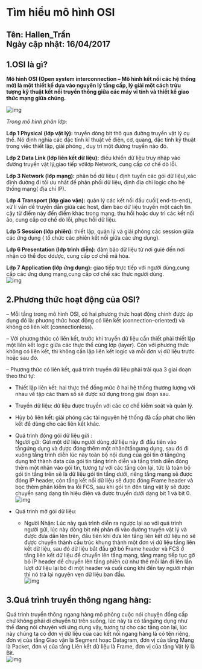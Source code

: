 # Tìm hiểu mô hình OSI  
Tên: Hallen_Trần  
Ngày cập nhật: 16/04/2017 
---  
## 1.OSI là gì?  

**Mô hình OSI (Open system interconnection – Mô hình kết nối các hệ thống mở) là một thiết kế dựa vào nguyên lý tầng cấp, lý giải một cách trừu tượng kỹ thuật kết nối truyền thông giữa các máy vi tính và thiết kế giao thức mạng giữa chúng.**   

![img](http://www.vnpro.vn/wp-content/uploads/2015/11/Osi-model-jb-600x639.png)

*Trong mô hình phân lớp:*

**Lớp 1 Physical (lớp vật lý):** truyền dòng bit thô qua đường truyền vật lý cụ thể. Nó định nghĩa các đặc tính kĩ thuật về điện, cơ, quang, đặc tính kỹ thuật trong việc thiết lập, giải phóng , duy trì một đường truyền nào đó.  

**Lớp 2 Data Link (lớp liên kết dữ liệu):** điều khiển dữ liệu truy nhập vào đường truyền vật lý,giao tiếp vớilớp Network, cung cấp cơ chế dò lỗi.  

**Lớp 3 Network (lớp mạng):** phân bố dữ liệu ( định tuyến các gói dữ liệu),xác định đường đi tối ưu nhất để phân phối dữ liệu, định địa chỉ logic cho hệ thống mạng( địa chỉ IP).  

**Lớp 4 Transport (lớp giao vận):** quản lý các kết nối đầu cuối( end-to-end), xử lí vấn dề truyền dẫn giữa các host, đảm bảo dữ liệu truyền một cách tin cậy từ điểm này đến điểm khác trong mạng, thu hồi hoặc duy trì các kết nối ảo, cung cấp cơ chế dò lỗi, phục hồi dữ liệu.  

**Lớp 5 Session (lớp phiên):** thiết lập, quản lý và giải phóng các session giữa các ứng dụng ( tổ chức các phiên kết nối giữa các ứng dụng).  

**Lớp 6 Presentation (lớp trình diễn):** đảm bảo dữ liệu từ nơi guiẻ đến nơi nhận có thể đọc ddược, cung cấp cơ chế mã hóa.  

**Lớp 7 Application (lớp ứng dụng):** giao tiếp trực tiếp với người dùng,cung cấp các ứng dụng mạng,cung cấp cơ chế xác thực người dùng.  
![img](http://2.bp.blogspot.com/-PEx2b0DNHY4/U4_p1YtCTZI/AAAAAAAAAB4/EzujsHncwKA/s1600/1.PNG)  


## 2.Phương thức hoạt động của OSI?  
–  Mỗi tầng trong mô hình OSI, có hai phương thức hoạt động chính được áp dụng đó là: phương thức hoạt động có liên kết (connection–oriented) và không có liên kết (connectionless).  

–  Với phương thức có liên kết, trước khi truyền dữ liệu cần thiết phải thiết lập một liên kết logic giữa các thực thể cùng lớp (layer). Còn với phương thức không có liên kết, thì không cần lập liên kết logic và mỗi đơn vị dữ liệu trước hoặc sau đó.  

–  Phương thức có liên kết, quá trình truyền dữ liệu phải trải qua 3 giai đoạn theo thứ tự:  
  - Thiết lập liên kết: hai thực thể đồng mức ở hai hệ thống thương lượng với nhau về tập các tham số sẽ được sử dụng trong giai đoạn sau.  
  - Truyền dữ liệu: dữ liệu được truyền với các cơ chế kiểm soát và quản lý.  
  - Hủy bỏ liên kết: giải phóng các tài nguyên hệ thống đã cấp phát cho liên kết để dùng cho các liên kết khác.  
  
-  Quá trình đóng gói dữ liệu gửi :  
   Người gửi: Gửi một dữ liệu người dùng,dữ liệu này đi đầu tiên vào tầngứng dụng và được đóng thêm một nhãnởtầngưng dụng, sau đó đi xuống tầng trình diễn lúc này toàn bộ nội dung của gói tin ở tầngứng dụng trở thành data của gói tin tầng trình diễn và tầng trình diễn đóng thêm một nhãn vào gói tin, tương tự với các tầng còn lại, tức là toàn bộ gói tin tầng trên sẽ là dữ liệu gói tin tầng dưới, riêng tầng mạng sẽ được đóng IP header, còn tầng kết nối dữ liệu sẽ được đóng Frame header và bọc thêm phần kiễm tra lỗi FCS, sau khi gói tin đến tầng vật lý sẽ được chuyển sang dạng tín hiệu điện và được truyền dưới dạng bit 1 và bit 0.  
  ![img](http://3.bp.blogspot.com/-CRy6O9uSMLo/U4_p1WCpEMI/AAAAAAAAACA/-1vkyw0MUrk/s1600/2.PNG)  
  
  
- Quá trình mở gói dữ liệu:  
  - Người Nhận: Lúc này quá trình diễn ra ngược lại so với quá trình người gửi, lúc này dòng bit nhị phân đi vào đường truyền vật lý và được đưa dần lên trên, đầu tiên khi đưa lên tầng liên kết dữ liệu nó sẽ được chuyển thành cấu trúc khung thành một đơn vị dữ liệu tầng liên kết dữ liệu, sau đó dữ liệu bắt đầu gỡ bỏ Frame header và FCS ở tầng liên kết dữ liệu để chuyển lên tầng mạng, tầng mạng tiếp tục gỡ bỏ IP header để chuyển lên tầng phiên cứ như thế mỗi lần đi lên lần lượt dữ liệu lại bỏ đi một header và cuối cùng khi đến tay người nhận thì nó trả lại nguyên vẹn dữ liệu ban đầu.    
  ![img](http://4.bp.blogspot.com/-GLwwpCGieWo/U4_p1glHwpI/AAAAAAAAAB8/DippepZn-XY/s1600/3.PNG)

## 3.Quá trình truyền thông ngang hàng: 
  Quá trình truyền thông ngang hàng mô phỏng cuộc nói chuyện đồng cấp chứ không phải di chuyển từ trên suống, lúc này ta có tầngứng dụng như thể đang nói chuyện với ứng dụng vậy, tương tự cho các tầng còn lại, lúc này chúng ta có đơn vị dữ liệu của các kết nối ngang hàng là có tên riêng, đơn vị của tầng Giao vận là Segment hoạc Datagram, đơn vị của tầng Mạng là Packet, đơn vị của tầng Liên kết dữ liệu là Frame, đơn vị của tầng Vật lý là Bit.    
  ![img](http://3.bp.blogspot.com/-eF3I6Z5k2hc/U4_p2OCuPGI/AAAAAAAAABg/6FeNp9qDyeM/s1600/4.PNG)
  
  



